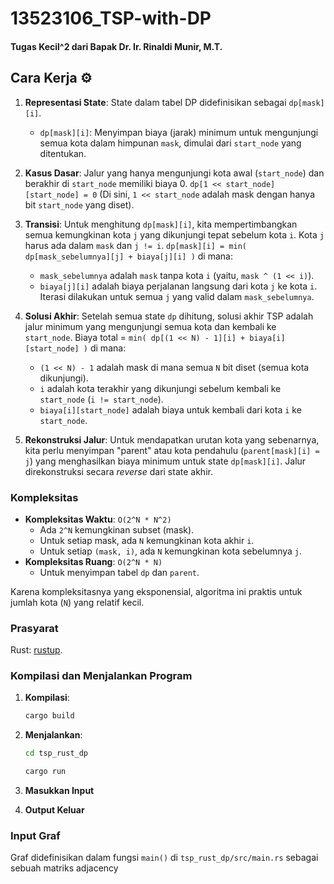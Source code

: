 # 13523106_TSP-with-DP
#### Tugas Kecil^2 dari Bapak Dr. Ir. Rinaldi Munir, M.T.

## Cara Kerja ⚙️
1.  **Representasi State**:
    State dalam tabel DP didefinisikan sebagai `dp[mask][i]`.
    * `dp[mask][i]`: Menyimpan biaya (jarak) minimum untuk mengunjungi semua kota dalam himpunan `mask`, dimulai dari `start_node` yang ditentukan.

2.  **Kasus Dasar**:
    Jalur yang hanya mengunjungi kota awal (`start_node`) dan berakhir di `start_node` memiliki biaya 0.
    `dp[1 << start_node][start_node] = 0`
    (Di sini, `1 << start_node` adalah mask dengan hanya bit `start_node` yang diset).

3.  **Transisi**:
    Untuk menghitung `dp[mask][i]`, kita mempertimbangkan semua kemungkinan kota `j` yang dikunjungi tepat sebelum kota `i`. Kota `j` harus ada dalam `mask` dan `j != i`.
    `dp[mask][i] = min( dp[mask_sebelumnya][j] + biaya[j][i] )`
    di mana:
    * `mask_sebelumnya` adalah `mask` tanpa kota `i` (yaitu, `mask ^ (1 << i)`).
    * `biaya[j][i]` adalah biaya perjalanan langsung dari kota `j` ke kota `i`.
    Iterasi dilakukan untuk semua `j` yang valid dalam `mask_sebelumnya`.

4.  **Solusi Akhir**:
    Setelah semua state `dp` dihitung, solusi akhir TSP adalah jalur minimum yang mengunjungi semua kota dan kembali ke `start_node`.
    Biaya total = `min( dp[(1 << N) - 1][i] + biaya[i][start_node] )`
    di mana:
    * `(1 << N) - 1` adalah mask di mana semua `N` bit diset (semua kota dikunjungi).
    * `i` adalah kota terakhir yang dikunjungi sebelum kembali ke `start_node` (`i != start_node`).
    * `biaya[i][start_node]` adalah biaya untuk kembali dari kota `i` ke `start_node`.

5.  **Rekonstruksi Jalur**:
    Untuk mendapatkan urutan kota yang sebenarnya, kita perlu menyimpan "parent" atau kota pendahulu (`parent[mask][i] = j`) yang menghasilkan biaya minimum untuk state `dp[mask][i]`. Jalur direkonstruksi secara _reverse_ dari state akhir.

### Kompleksitas

* **Kompleksitas Waktu**: `O(2^N * N^2)`
    * Ada `2^N` kemungkinan subset (mask).
    * Untuk setiap mask, ada `N` kemungkinan kota akhir `i`.
    * Untuk setiap `(mask, i)`, ada `N` kemungkinan kota sebelumnya `j`.
* **Kompleksitas Ruang**: `O(2^N * N)`
    * Untuk menyimpan tabel `dp` dan `parent`.

Karena kompleksitasnya yang eksponensial, algoritma ini praktis untuk jumlah kota (`N`) yang relatif kecil.

### Prasyarat

Rust: [rustup](https://rustup.rs/).

### Kompilasi dan Menjalankan Program
1.  **Kompilasi**:
    ```bash
    cargo build
    ```

2.  **Menjalankan**:
    ```bash
    cd tsp_rust_dp
    ```
    ```bash
    cargo run
    ```
3. **Masukkan Input**
4. **Output Keluar**

### Input Graf

Graf didefinisikan dalam fungsi `main()` di `tsp_rust_dp/src/main.rs` sebagai sebuah matriks adjacency